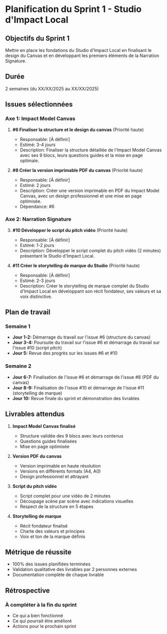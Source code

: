 # Planification du Sprint 1 - Studio d'Impact Local

## Objectifs du Sprint 1
Mettre en place les fondations du Studio d'Impact Local en finalisant le design du Canvas et en développant les premiers éléments de la Narration Signature.

## Durée
2 semaines (du XX/XX/2025 au XX/XX/2025)

## Issues sélectionnées

### Axe 1: Impact Model Canvas
1. **#6 Finaliser la structure et le design du canvas** (Priorité haute)
   - Responsable: [À définir]
   - Estimé: 3-4 jours
   - Description: Finaliser la structure détaillée de l'Impact Model Canvas avec ses 9 blocs, leurs questions guides et la mise en page optimale.

2. **#8 Créer la version imprimable PDF du canvas** (Priorité haute)
   - Responsable: [À définir]
   - Estimé: 2 jours
   - Description: Créer une version imprimable en PDF du Impact Model Canvas, avec un design professionnel et une mise en page optimisée.
   - Dépendance: #6

### Axe 2: Narration Signature
3. **#10 Développer le script du pitch vidéo** (Priorité haute)
   - Responsable: [À définir]
   - Estimé: 1-2 jours
   - Description: Développer le script complet du pitch vidéo (2 minutes) présentant le Studio d'Impact Local.

4. **#11 Créer le storytelling de marque du Studio** (Priorité haute)
   - Responsable: [À définir]
   - Estimé: 2-3 jours
   - Description: Créer le storytelling de marque complet du Studio d'Impact Local en développant son récit fondateur, ses valeurs et sa voix distinctive.

## Plan de travail

### Semaine 1
- **Jour 1-2:** Démarrage du travail sur l'issue #6 (structure du canvas)
- **Jour 3-4:** Poursuite du travail sur l'issue #6 et démarrage du travail sur l'issue #10 (script pitch)
- **Jour 5:** Revue des progrès sur les issues #6 et #10

### Semaine 2
- **Jour 6-7:** Finalisation de l'issue #6 et démarrage de l'issue #8 (PDF du canvas)
- **Jour 8-9:** Finalisation de l'issue #10 et démarrage de l'issue #11 (storytelling de marque)
- **Jour 10:** Revue finale du sprint et démonstration des livrables

## Livrables attendus

1. **Impact Model Canvas finalisé**
   - Structure validée des 9 blocs avec leurs contenus
   - Questions guides finalisées
   - Mise en page optimisée

2. **Version PDF du canvas**
   - Version imprimable en haute résolution
   - Versions en différents formats (A4, A0)
   - Design professionnel et attrayant

3. **Script du pitch vidéo**
   - Script complet pour une vidéo de 2 minutes
   - Découpage scène par scène avec indications visuelles
   - Respect de la structure en 5 étapes

4. **Storytelling de marque**
   - Récit fondateur finalisé
   - Charte des valeurs et principes
   - Voix et ton de la marque définis

## Métrique de réussite
- 100% des issues planifiées terminées
- Validation qualitative des livrables par 2 personnes externes
- Documentation complète de chaque livrable

## Rétrospective

### À compléter à la fin du sprint
- Ce qui a bien fonctionné
- Ce qui pourrait être amélioré
- Actions pour le prochain sprint